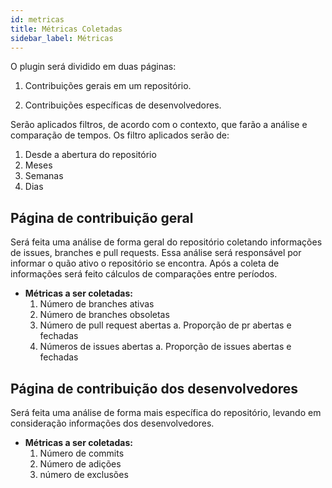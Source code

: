 ```yaml
---
id: metricas
title: Métricas Coletadas
sidebar_label: Métricas
---
```


O plugin será dividido em duas páginas:

1.  Contribuições gerais em um repositório.
    
2.  Contribuições específicas de desenvolvedores. 

Serão aplicados filtros, de acordo com o contexto, que farão a análise e comparação de tempos. Os filtro aplicados serão de:

1.  Desde a abertura do repositório
2.  Meses
3.  Semanas    
4.  Dias

## Página de contribuição geral
Será feita uma análise de forma geral do repositório coletando informações de issues, branches e pull requests. Essa análise será responsável por informar o quão ativo o repositório se encontra. Após a coleta de informações será feito cálculos de comparações entre períodos.

-   **Métricas a ser coletadas:**
	1.  Número de branches ativas
	2.  Número de branches obsoletas
	3.  Número de pull request abertas
		a.  Proporção de pr abertas e fechadas
	4.  Números de issues abertas
	 a. Proporção de issues abertas e fechadas

## Página de contribuição dos desenvolvedores
Será feita uma análise de forma mais específica do repositório, levando em consideração informações dos desenvolvedores.

-   **Métricas a ser coletadas:**
	1.  Número de commits
	2.  Número de adições
	3.  número de exclusões
